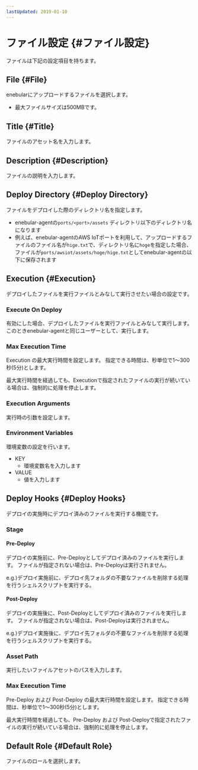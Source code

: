 ```yaml
---
lastUpdated: 2019-01-10
---
```


# ファイル設定 {#ファイル設定}

ファイルは下記の設定項目を持ちます。

## File {#File}

enebularにアップロードするファイルを選択します。

- 最大ファイルサイズは500MBです。

## Title {#Title}

ファイルのアセット名を入力します。

## Description {#Description}

ファイルの説明を入力します。

## Deploy Directory {#Deploy Directory}

ファイルをデプロイした際のディレクトリ名を指定します。  

- enebular-agentの`ports/<port>/assets` ディレクトリ以下のディレクトリ名になります
- 例えば、enebular-agentのAWS IoTポートを利用して、アップロードするファイルのファイル名が`hige.txt`で、ディレクトリ名に`hoge`を指定した場合、ファイルが`ports/awsiot/assets/hoge/hige.txt`としてenebular-agentの以下に保存されます

## Execution {#Execution}

デプロイしたファイルを実行ファイルとみなして実行させたい場合の設定です。

### Execute On Deploy

有効にした場合、デプロイしたファイルを実行ファイルとみなして実行します。
このときenebular-agentと同じユーザーとして、実行します。

### Max Execution Time

Execution の最大実行時間を設定します。
指定できる時間は、秒単位で1〜300秒(5分)とします。

最大実行時間を経過しても、Executionで指定されたファイルの実行が続いている場合は、強制的に処理を停止します。

### Execution Arguments

実行時の引数を設定します。

### Environment Variables

環境変数の設定を行います。

- KEY
    - 環境変数名を入力します
- VALUE
    - 値を入力します

## Deploy Hooks {#Deploy Hooks}

デプロイの実施時にデプロイ済みのファイルを実行する機能です。

### Stage

#### Pre-Deploy

デプロイの実施前に、Pre-Deployとしてデプロイ済みのファイルを実行します。
ファイルが指定されない場合は、Pre-Deployは実行されません。

e.g.)デプロイ実施前に、デプロイ先フォルダの不要なファイルを削除する処理を行うシェルスクリプトを実行する。

#### Post-Deploy

デプロイの実施後に、Post-Deployとしてデプロイ済みのファイルを実行します。
ファイルが指定されない場合は、Post-Deployは実行されません。

e.g.)デプロイ実施後に、デプロイ先フォルダの不要なファイルを削除する処理を行うシェルスクリプトを実行する。

### Asset Path

実行したいファイルアセットのパスを入力します。

### Max Execution Time

Pre-Deploy および Post-Deploy の最大実行時間を設定します。
指定できる時間は、秒単位で1〜300秒(5分)とします。

最大実行時間を経過しても、Pre-Deploy および Post-Deployで指定されたファイルの実行が続いている場合は、強制的に処理を停止します。

## Default Role {#Default Role}

ファイルのロールを選択します。
